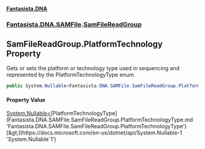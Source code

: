 #### [Fantasista.DNA](index.md 'index')
### [Fantasista.DNA.SAMFile](Fantasista.DNA.SAMFile.md 'Fantasista.DNA.SAMFile').[SamFileReadGroup](Fantasista.DNA.SAMFile.SamFileReadGroup.md 'Fantasista.DNA.SAMFile.SamFileReadGroup')

## SamFileReadGroup.PlatformTechnology Property

Gets or sets the platform or technology type used in sequencing and represented by the PlatformTechnologyType enum.

```csharp
public System.Nullable<Fantasista.DNA.SAMFile.SamFileReadGroup.PlatformTechnologyType> PlatformTechnology { get; set; }
```

#### Property Value
[System.Nullable&lt;](https://docs.microsoft.com/en-us/dotnet/api/System.Nullable-1 'System.Nullable`1')[PlatformTechnologyType](Fantasista.DNA.SAMFile.SamFileReadGroup.PlatformTechnologyType.md 'Fantasista.DNA.SAMFile.SamFileReadGroup.PlatformTechnologyType')[&gt;](https://docs.microsoft.com/en-us/dotnet/api/System.Nullable-1 'System.Nullable`1')